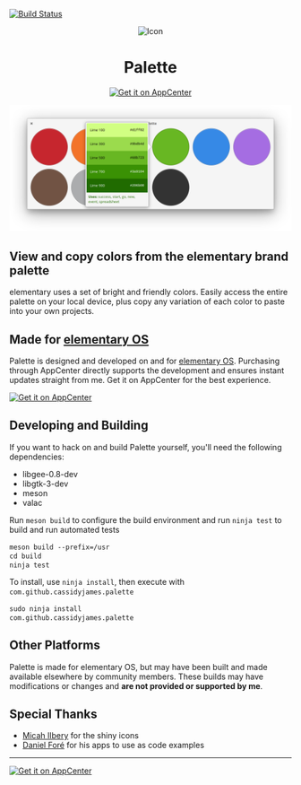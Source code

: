 [![Build Status](https://travis-ci.org/cassidyjames/palette.svg?branch=master)](https://travis-ci.org/cassidyjames/palette)

<p align="center">
  <img src="https://cdn.rawgit.com/cassidyjames/palette/76408ec21747b96b49cccc38249129a81d5724a2/data/icons/128.svg" alt="Icon" />
</p>
<h1 align="center">Palette</h1>
<p align="center">
  <a href="https://appcenter.elementary.io/com.github.cassidyjames.palette"><img src="https://appcenter.elementary.io/badge.svg" alt="Get it on AppCenter" /></a>
</p>


![Screenshot](data/screenshots/screenshot-lime.png)


## View and copy colors from the elementary brand palette

elementary uses a set of bright and friendly colors. Easily access the entire palette on your local device, plus copy any variation of each color to paste into your own projects.

## Made for [elementary OS](https://elementary.io)

Palette is designed and developed on and for [elementary OS](https://elementary.io). Purchasing through AppCenter directly supports the development and ensures instant updates straight from me. Get it on AppCenter for the best experience.

[![Get it on AppCenter](https://appcenter.elementary.io/badge.svg)](https://appcenter.elementary.io/com.github.cassidyjames.palette)


## Developing and Building

If you want to hack on and build Palette yourself, you'll need the following dependencies:

* libgee-0.8-dev
* libgtk-3-dev
* meson
* valac

Run `meson build` to configure the build environment and run `ninja test` to build and run automated tests

    meson build --prefix=/usr
    cd build
    ninja test

To install, use `ninja install`, then execute with `com.github.cassidyjames.palette`

    sudo ninja install
    com.github.cassidyjames.palette


## Other Platforms

Palette is made for elementary OS, but may have been built and made available elsewhere by community members. These builds may have modifications or changes and **are not provided or supported by me**.


## Special Thanks

- [Micah Ilbery](https://github.com/micahilbery) for the shiny icons
- [Daniel Foré](https://github.com/danrabbit) for his apps to use as code examples


-----

[![Get it on AppCenter](https://appcenter.elementary.io/badge.svg)](https://appcenter.elementary.io/com.github.cassidyjames.palette)

